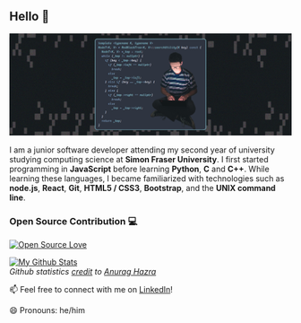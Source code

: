 ## Hello 👋

[![Image](./.pictures/card.png)](https://github.com/Alex0Blackwell "Follow me :)")

I am a junior software developer attending my second year of university studying computing science at **Simon Fraser University**. I first started programming in **JavaScript** before learning **Python**, **C** and **C++**. While learning these languages, I became familiarized with technologies such as **node.js**, **React**, **Git**, **HTML5 / CSS3**, **Bootstrap**, and the **UNIX command line**.

### Open Source Contribution :computer:
[![Open Source Love](https://badges.frapsoft.com/os/v1/open-source.png?v=103)](https://github.com/ellerbrock/open-source-badges/)  

[![My Github Stats](https://github-readme-stats.vercel.app/api?username=Alex0Blackwell&hide=contribs&show_icons=true&include_all_commits=true&count_private=true)](https://github.com/Alex0Blackwell)  
*Github statistics [credit](https://github.com/anuraghazra/github-readme-stats) to [Anurag Hazra](https://github.com/anuraghazra)*

:mailbox: Feel free to connect with me on [LinkedIn](https://www.linkedin.com/in/alex-blackwell/)!

:smile: Pronouns: he/him
